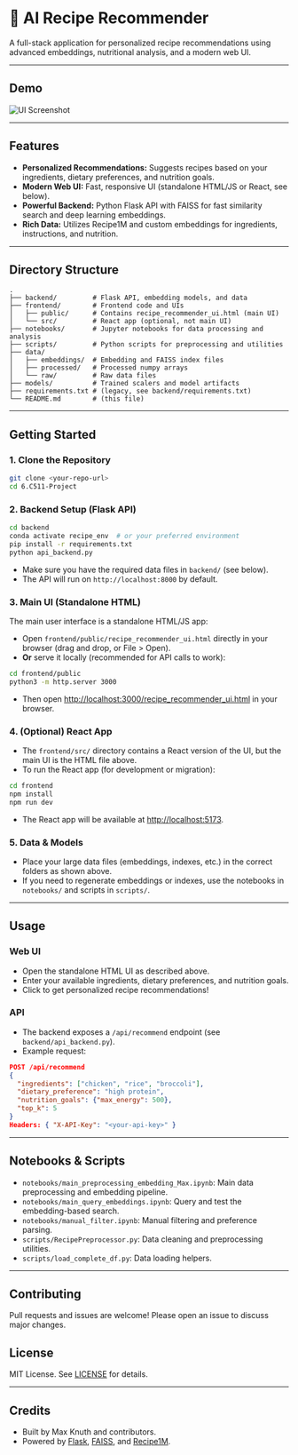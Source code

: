 # 🍲 AI Recipe Recommender

A full-stack application for personalized recipe recommendations using advanced embeddings, nutritional analysis, and a modern web UI.

---

## Demo

![UI Screenshot](path/to/your/screenshot.png)

---

## Features
- **Personalized Recommendations:** Suggests recipes based on your ingredients, dietary preferences, and nutrition goals.
- **Modern Web UI:** Fast, responsive UI (standalone HTML/JS or React, see below).
- **Powerful Backend:** Python Flask API with FAISS for fast similarity search and deep learning embeddings.
- **Rich Data:** Utilizes Recipe1M and custom embeddings for ingredients, instructions, and nutrition.

---

## Directory Structure
```
.
├── backend/         # Flask API, embedding models, and data
├── frontend/        # Frontend code and UIs
│   ├── public/      # Contains recipe_recommender_ui.html (main UI)
│   └── src/         # React app (optional, not main UI)
├── notebooks/       # Jupyter notebooks for data processing and analysis
├── scripts/         # Python scripts for preprocessing and utilities
├── data/
│   ├── embeddings/  # Embedding and FAISS index files
│   ├── processed/   # Processed numpy arrays
│   └── raw/         # Raw data files
├── models/          # Trained scalers and model artifacts
├── requirements.txt # (legacy, see backend/requirements.txt)
└── README.md        # (this file)
```

---

## Getting Started

### 1. Clone the Repository
```bash
git clone <your-repo-url>
cd 6.C511-Project
```

### 2. Backend Setup (Flask API)
```bash
cd backend
conda activate recipe_env  # or your preferred environment
pip install -r requirements.txt
python api_backend.py
```
- Make sure you have the required data files in `backend/` (see below).
- The API will run on `http://localhost:8000` by default.

### 3. Main UI (Standalone HTML)
The main user interface is a standalone HTML/JS app:

- Open `frontend/public/recipe_recommender_ui.html` directly in your browser (drag and drop, or File > Open).
- **Or** serve it locally (recommended for API calls to work):

```bash
cd frontend/public
python3 -m http.server 3000
```
- Then open [http://localhost:3000/recipe_recommender_ui.html](http://localhost:3000/recipe_recommender_ui.html) in your browser.

### 4. (Optional) React App
- The `frontend/src/` directory contains a React version of the UI, but the main UI is the HTML file above.
- To run the React app (for development or migration):
```bash
cd frontend
npm install
npm run dev
```
- The React app will be available at [http://localhost:5173](http://localhost:5173).

### 5. Data & Models
- Place your large data files (embeddings, indexes, etc.) in the correct folders as shown above.
- If you need to regenerate embeddings or indexes, use the notebooks in `notebooks/` and scripts in `scripts/`.

---

## Usage

### Web UI
- Open the standalone HTML UI as described above.
- Enter your available ingredients, dietary preferences, and nutrition goals.
- Click to get personalized recipe recommendations!

### API
- The backend exposes a `/api/recommend` endpoint (see `backend/api_backend.py`).
- Example request:
```json
POST /api/recommend
{
  "ingredients": ["chicken", "rice", "broccoli"],
  "dietary_preference": "high protein",
  "nutrition_goals": {"max_energy": 500},
  "top_k": 5
}
Headers: { "X-API-Key": "<your-api-key>" }
```

---

## Notebooks & Scripts
- `notebooks/main_preprocessing_embedding_Max.ipynb`: Main data preprocessing and embedding pipeline.
- `notebooks/main_query_embeddings.ipynb`: Query and test the embedding-based search.
- `notebooks/manual_filter.ipynb`: Manual filtering and preference parsing.
- `scripts/RecipePreprocessor.py`: Data cleaning and preprocessing utilities.
- `scripts/load_complete_df.py`: Data loading helpers.

---

## Contributing
Pull requests and issues are welcome! Please open an issue to discuss major changes.

## License
MIT License. See [LICENSE](LICENSE) for details.

---

## Credits
- Built by Max Knuth and contributors.
- Powered by [Flask](https://flask.palletsprojects.com/), [FAISS](https://github.com/facebookresearch/faiss), and [Recipe1M](https://pic2recipe.csail.mit.edu/). 